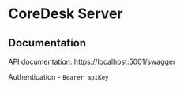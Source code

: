 # CoreDesk Server

## Documentation
API documentation: https://localhost:5001/swagger

Authentication - `Bearer apiKey`